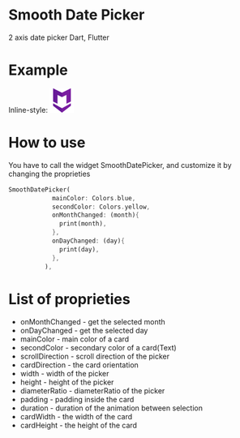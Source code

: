 # Smooth Date Picker
2 axis date picker Dart, Flutter

# Example

Inline-style: 
![alt text](https://github.com/adam-p/markdown-here/raw/master/src/common/images/icon48.png "Logo Title Text 1")



# How to use

You have to call the widget SmoothDatePicker, and customize it by changing the proprieties

```dart
SmoothDatePicker(
            mainColor: Colors.blue,
            secondColor: Colors.yellow,
            onMonthChanged: (month){
              print(month),
            },
            onDayChanged: (day){
              print(day),
            },
          ),
```
# List of proprieties

* onMonthChanged - get the selected month
* onDayChanged - get the selected day
* mainColor - main color of a card
* secondColor - secondary color of a card(Text)
* scrollDirection - scroll direction of the picker
* cardDirection - the card orientation
* width - width of the picker
* height - height of the picker
* diameterRatio - diameterRatio of the picker
* padding - padding inside the card
* duration - duration of the animation between selection
* cardWidth - the width of the card
* cardHeight - the height of the card
